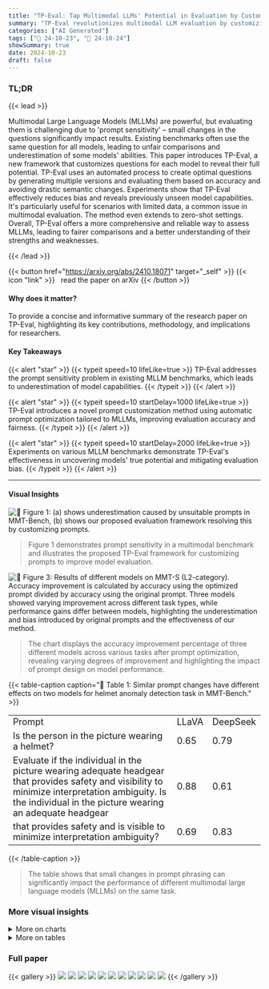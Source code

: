 ```yaml
---
title: "TP-Eval: Tap Multimodal LLMs' Potential in Evaluation by Customizing Prompts"
summary: "TP-Eval revolutionizes multimodal LLM evaluation by customizing prompts for each model, uncovering hidden capabilities and mitigating evaluation bias."
categories: ["AI Generated"]
tags: ["🔖 24-10-23", "🤗 24-10-24"]
showSummary: true
date: 2024-10-23
draft: false
---
```


### TL;DR


{{< lead >}}

Multimodal Large Language Models (MLLMs) are powerful, but evaluating them is challenging due to 'prompt sensitivity' – small changes in the questions significantly impact results.  Existing benchmarks often use the same question for all models, leading to unfair comparisons and underestimation of some models' abilities.  This paper introduces TP-Eval, a new framework that customizes questions for each model to reveal their full potential. TP-Eval uses an automated process to create optimal questions by generating multiple versions and evaluating them based on accuracy and avoiding drastic semantic changes. Experiments show that TP-Eval effectively reduces bias and reveals previously unseen model capabilities.  It's particularly useful for scenarios with limited data, a common issue in multimodal evaluation.  The method even extends to zero-shot settings.  Overall, TP-Eval offers a more comprehensive and reliable way to assess MLLMs, leading to fairer comparisons and a better understanding of their strengths and weaknesses.

{{< /lead >}}


{{< button href="https://arxiv.org/abs/2410.18071" target="_self" >}}
{{< icon "link" >}} &nbsp; read the paper on arXiv
{{< /button >}}

#### Why does it matter?
To provide a concise and informative summary of the research paper on TP-Eval, highlighting its key contributions, methodology, and implications for researchers.
#### Key Takeaways

{{< alert "star" >}}
{{< typeit speed=10 lifeLike=true >}} TP-Eval addresses the prompt sensitivity problem in existing MLLM benchmarks, which leads to underestimation of model capabilities. {{< /typeit >}}
{{< /alert >}}

{{< alert "star" >}}
{{< typeit speed=10 startDelay=1000 lifeLike=true >}} TP-Eval introduces a novel prompt customization method using automatic prompt optimization tailored to MLLMs, improving evaluation accuracy and fairness. {{< /typeit >}}
{{< /alert >}}

{{< alert "star" >}}
{{< typeit speed=10 startDelay=2000 lifeLike=true >}} Experiments on various MLLM benchmarks demonstrate TP-Eval's effectiveness in uncovering models' true potential and mitigating evaluation bias. {{< /typeit >}}
{{< /alert >}}

------
#### Visual Insights



![](figures/figures_1_0.png "🔼 Figure 1: (a) shows underestimation caused by unsuitable prompts in MMT-Bench, (b) shows our proposed evaluation framework resolving this by customizing prompts.")

> Figure 1 demonstrates prompt sensitivity in a multimodal benchmark and illustrates the proposed TP-Eval framework for customizing prompts to improve model evaluation.





![](charts/charts_7_0.png "🔼 Figure 3: Results of different models on MMT-S (L2-category). Accuracy improvement is calculated by accuracy using the optimized prompt divided by accuracy using the original prompt. Three models showed varying improvement across different task types, while performance gains differ between models, highlighting the underestimation and bias introduced by original prompts and the effectiveness of our method.")

> The chart displays the accuracy improvement percentage of three different models across various tasks after prompt optimization, revealing varying degrees of improvement and highlighting the impact of prompt design on model performance.





{{< table-caption caption="🔽 Table 1: Similar prompt changes have different effects on two models for helmet anomaly detection task in MMT-Bench." >}}
<table id='0' style='font-size:18px'><tr><td>Prompt</td><td>LLaVA</td><td>DeepSeek</td></tr><tr><td>Is the person in the picture wearing a helmet?</td><td>0.65</td><td>0.79</td></tr><tr><td>Evaluate if the individual in the picture wearing adequate headgear that provides safety and visibility to minimize interpretation ambiguity. Is the individual in the picture wearing an adequate headgear</td><td>0.88</td><td>0.61</td></tr><tr><td>that provides safety and is visible to minimize interpretation ambiguity?</td><td>0.69</td><td>0.83</td></tr></table>{{< /table-caption >}}

> The table shows that small changes in prompt phrasing can significantly impact the performance of different multimodal large language models (MLLMs) on the same task.



### More visual insights



<details>
<summary>More on charts
</summary>


![](charts/charts_8_0.png "🔼 Figure 4: Overall performance with different prompt methods on MMMU with LLaVA. In most cases, the results after optimization surpass those achieved with the initial prompts, and they generally outperform the original questions as well.")

> The chart compares the overall performance of LLaVA on MMMU using original questions, initial prefix prompts, and optimized prefix prompts across different disciplines.


![](charts/charts_8_1.png "🔼 Figure 5: Result of applying optimized prompts to other models. Applying customized prompts from one model to another yields performance changes that differ from each model's inherent characteristics.")

> Figure 5 is a heatmap showing the performance changes of different models when using prompts optimized for other models, highlighting model-specific prompt sensitivity.


![](charts/charts_9_0.png "🔼 Figure 6: Performance on whether to use introspection or not.")

> The chart compares the accuracy of three different methods (original prompt, no introspection, and the proposed method) on three tasks from the MMT-S benchmark, showing that the proposed method incorporating introspection outperforms the other methods in most cases.


![](charts/charts_9_1.png "🔼 Figure 7: Influence of re-ranking. Both excessively high and low a* can lead to a reduction in performance, and each model achieves optimal performance with a* ∈ [0.5, 0.6].")

> The chart displays how the re-ranking parameter α* influences the accuracy of three different MLLMs (LLaVA, Deepseek, and InternVL) on a specific task.


</details>



<details>
<summary>More on tables
</summary>


{{< table-caption caption="🔽 Table 2: Overall result for MMT-S. All three models exhibited significant performance improvements across a substantial number of tasks following prompt customization." >}}
<table id='3' style='font-size:20px'><tr><td>Model</td><td>Original Score</td><td>TP-Eval Score</td><td>#Improved Task</td><td>Ratio</td></tr><tr><td>LLaVA-1.5-7B</td><td>50.4</td><td>54.4</td><td>32</td><td>25.1%</td></tr><tr><td>DeepSeek-VL-7B</td><td>55.2</td><td>57.3</td><td>21</td><td>23.3%</td></tr><tr><td>Mini-Intern VL-Chat-4B-V1-5</td><td>54.6</td><td>56.9</td><td>16</td><td>40.4%</td></tr></table>{{< /table-caption >}}

> Table 2 presents the overall performance of three models on the MMT-S benchmark before and after prompt customization using the TP-Eval framework, showing significant improvements in accuracy for most models.


{{< table-caption caption="🔽 Table 3: Zero-shot prompt optimization utilizing In-context Learning." >}}
<table id='2' style='font-size:14px'><tr><td>Task name</td><td>Original prompt</td><td>Zero-shot</td><td>Few-shot</td></tr><tr><td>helmet anomaly detection</td><td>0.65</td><td>0.86</td><td>0.92</td></tr><tr><td>artwork emotion recognition</td><td>0.3</td><td>0.33</td><td>0.41</td></tr><tr><td>spot similarity</td><td>0.23</td><td>0.42</td><td>0.52</td></tr></table>{{< /table-caption >}}

> Table 3 shows the zero-shot prompt optimization results for three tasks from MMT-S, using in-context learning with a subset of successfully optimized examples.


</details>


### Full paper

{{< gallery >}}
<img src="paper_images/1.png" class="grid-w50 md:grid-w33 xl:grid-w25" />
<img src="paper_images/2.png" class="grid-w50 md:grid-w33 xl:grid-w25" />
<img src="paper_images/3.png" class="grid-w50 md:grid-w33 xl:grid-w25" />
<img src="paper_images/4.png" class="grid-w50 md:grid-w33 xl:grid-w25" />
<img src="paper_images/5.png" class="grid-w50 md:grid-w33 xl:grid-w25" />
<img src="paper_images/6.png" class="grid-w50 md:grid-w33 xl:grid-w25" />
<img src="paper_images/7.png" class="grid-w50 md:grid-w33 xl:grid-w25" />
<img src="paper_images/8.png" class="grid-w50 md:grid-w33 xl:grid-w25" />
<img src="paper_images/9.png" class="grid-w50 md:grid-w33 xl:grid-w25" />
<img src="paper_images/10.png" class="grid-w50 md:grid-w33 xl:grid-w25" />
<img src="paper_images/11.png" class="grid-w50 md:grid-w33 xl:grid-w25" />
{{< /gallery >}}